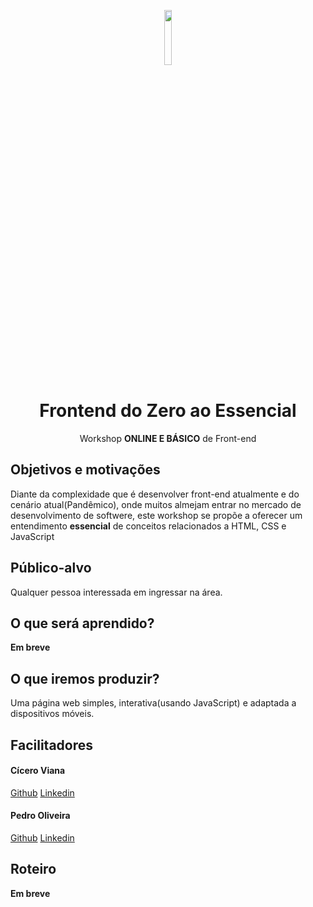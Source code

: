 <p align="center">
  <img  width="15%" src="https://upload.wikimedia.org/wikipedia/commons/thumb/6/61/HTML5_logo_and_wordmark.svg/1200px-HTML5_logo_and_wordmark.svg.png" />
</p>
<h1 align="center">
  <strong>Frontend do Zero ao Essencial</strong>
</h1>
<p align="center">
  Workshop <b>ONLINE E BÁSICO</b> de Front-end
</p>

## Objetivos e motivações

Diante da complexidade que é desenvolver front-end atualmente e do cenário atual(Pandêmico), onde muitos almejam entrar no mercado de desenvolvimento de softwere, este workshop se propõe a oferecer um entendimento **essencial** de conceitos relacionados a HTML, CSS e JavaScript

## Público-alvo

Qualquer pessoa interessada em ingressar na área.

## O que será aprendido?
**Em breve**

## O que iremos produzir?
Uma página web simples, interativa(usando JavaScript) e adaptada a dispositivos móveis.


## Facilitadores

#### Cícero Viana

[Github](https://github.com/cicerohen)
[Linkedin](https://www.linkedin.com/in/cicero-viana-ba4a2029/)

#### Pedro Oliveira

[Github](https://github.com/PedroVOliveira)
[Linkedin](https://www.linkedin.com/in/pedro-oliveira-b85565173/)


## Roteiro
**Em breve**
